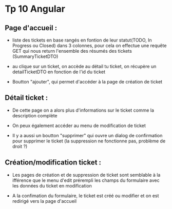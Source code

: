 # Tp 10 Angular

## Page d'accueil :

- liste des tickets en base rangés en fontion de leur statut(TODO, In Progress ou Closed) dans 3 colonnes, pour cela on effectue une requête GET qui nous return l'ensemble des résumés des tickets (SummaryTicketDTO)

- au clique sur un ticket, on accède au détail tu ticket, on récupère un detailTicketDTO en fonction de l'id du ticket

- Boutton "ajouter", qui permet d'accéder à la page de création de ticket

## Détail ticket :

- De cette page on a alors plus d'informations sur le ticket comme la description complète

- On peux également accéder au menu de modification de ticket

- Il y a aussi un boutton "supprimer" qui ouvre un dialog de confirmation pour supprimer le ticket (la suppression ne fonctionne pas, problème de droit ?)

## Création/modification ticket :

- Les pages de création et de suppression de ticket sont semblable à la ifférence que le menu d'edit prérempli les champs du formulaire avec les données du ticket en modification

- A la confimation du formulaire, le ticket est créé ou modifier et on est redirigé vers la page d'accueil
